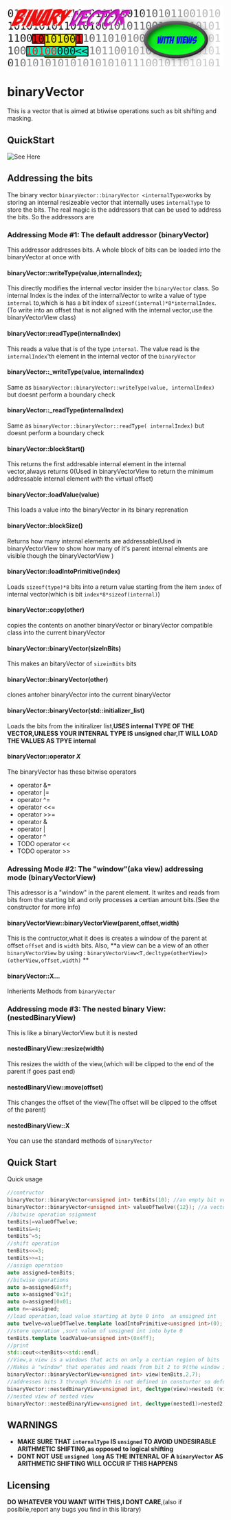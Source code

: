 ![logo](https://raw.githubusercontent.com/nrootconauto/binaryVector/master/logoSmaller.png)
# binaryVector

This is a vector that is aimed at btiwise operations such as bit shifting and masking. 

## QuickStart
![See Here](#quick-start)

## Addressing the bits

The binary vector `binaryVector::binaryVector <internalType>`works by storing an internal resizeable vector that internally uses  `internalType` to store the bits. The real magic is the addressors that can be used to address the bits.  So the addressors are 


### Addressing Mode #1: The default addressor (binaryVector)

This addressor addresses bits. A whole block of bits can be loaded into the binaryVector at once with

#### binaryVector::writeType(value,internalIndex);

This directly modifies the internal vector insider the `binaryVector` class. So internal Index is the index of the internalVector to write a value of type `internal` to,which is has a bit index of `sizeof(internal)*8*internalIndex`. (To write into an offset that is not aligned with the internal vector,use the binaryVectorView class)

#### binaryVector::readType(internalIndex)

This reads a value that is of the type `internal`. The value read is the `internalIndex`'th element in the internal vector of the `binaryVector`

#### binaryVector::_writeType(value, internalIndex)

Same as `binaryVector::binaryVector::writeType(value, internalIndex)` but doesnt perform a boundary check

#### binaryVector::_readType(internalIndex)

Same as `binaryVector::binaryVector::readType( internalIndex)` but doesnt perform a boundary check

#### binaryVector::blockStart()

This returns the first addresable internal element in the internal vector,always returns 0(Used in binaryVectorView to return the minimum addressable internal element *with* the virtual offset)

#### binaryVector::loadValue<T>(value) 

This loads a value into the binaryVector in its binary reprenation

#### binaryVector::blockSize()

Returns how many internal elements are addressable(Used in binaryVectorView to show how many of it's parent internal elments are visible though the binaryVectorView ) 

#### binaryVector::loadIntoPrimitive<type>(index)

Loads `sizeof(type)*8` bits into a return value starting from the item `index` of internal vector(which is bit `index*8*sizeof(internal)`)  

#### binaryVector::copy(other)

copies the contents on another binaryVector or binaryVector compatible class into the current binaryVector

#### binaryVector::binaryVector(sizeInBits) 

This makes an bitaryVector of `sizeinBits` bits

#### binaryVector::binaryVector(other)

clones antoher binaryVector into the current binaryVector

#### binaryVector::binaryVector(std::initializer_list<T>)

Loads the bits from the initiralizer list,**USES internal TYPE OF THE VECTOR,UNLESS YOUR INTENRAL TYPE IS unsigned char,IT WILL LOAD THE VALUES AS TPYE internal**

#### binaryVector::operator *X*

The binaryVector has these bitwise operators
- operator &=
- operator |=
- operator ^=
- operator <<=
- operator >>=
- operator &
- operator |
- operator ^
- TODO operator <<
- TODO operator >>

### Adressing Mode #2: The "window"(aka view) addressing mode (binaryVectorView)

This adressor is a "window" in the parent element. It writes and reads from bits from the starting bit and only processes a certian amount bits.(See the constructor for more info)

#### binaryVectorView::binaryVectorView(parent,offset,width)

This is the contructor,what it does is creates a window of the parent at offset `offset` and is `width` bits. Also, **a view can be a view of an other  `binaryVectorView`  by using : `binaryVectorView<T,decltype(otherView)>(otherView,offset,width)` **

#### binaryVector::X...

Inherients Methods from `binaryVector`

### Addressing mode #3: The nested binary View: (nestedBinaryView)

This is like a binaryVectorView but it is nested

#### nestedBinaryView::resize(width)

This resizes the width of the view,(which will be clipped to the end of the parent if goes past end)

#### nestedBinaryView::move(offset)

This changes the offset of the view(The offset will be clipped to the offset of the parent)

#### nestedBinaryView::X

 You can use the standard methods of `binaryVector`

## Quick Start

Quick usage
```cpp
//contructor
binaryVector::binaryVector<unsigned int> tenBits(10); //an empty bit vector of 10 bits 
binaryVector::binaryVector<unsigned int> valueOfTwelve({12}); //a vector with a value of twelve(THE 12 IS AN unsigend int,NOT A BYTE)
//bitwise operation ssignment
tenBits|=valueOfTwelve;
tenBits&=4;
tenBits^=5;
//shift operation
tenBits<<=3;
tenBits>>=1;
//assign operation
auto assigned=tenBits;
//bitwise operations
auto a=assigned&0xff;
auto x=assigned^0x1f;
auto o=assigned|0x01;
auto n=~assigned;
//load operation,load value starting at byte 0 into  an unsigned int
auto twelve=valueOfTwelve.template loadIntoPrimitive<unsigned int>(0);
//store operation ,sort value of unsigned int into byte 0
tenBits.template loadValue<unsigned int>(0x4ff);
//print
std::cout<<tenBits<<std::endl;
//View,a view is a windows that acts on only a certian region of bits
//Makes a "window" that operates and reads from bit 2 to 9(the window is 7 bits wide)
binaryVector::binaryVectorView<unsigned int> view(tenBits,2,7);
//addresses bits 3 through 9(width is not defined in consturtor so defualts entire view)
binaryVector::nestedBinaryView<unsigned int, decltype(view)>nested1 (view,1);
//nested view of nested view
binaryVector::nestedBinaryView<unsigned int, decltype(nested1)>nested2 (nested1);
```

## WARNINGS

- **MAKE SURE THAT `internalType` IS `unsigned` TO AVOID UNDESIRABLE ARITHMETIC SHIFTING,as opposed to logical shifting**
- **DONT NOT USE `unsigned long` AS THE INTENRAL OF A `binaryVector` AS ARITHMETIC SHIFTING WILL OCCUR IF THIS HAPPENS**

## Licensing

**DO WHATEVER YOU WANT WITH THIS,I DONT CARE**,(also if posibile,report any bugs you find in this library)
